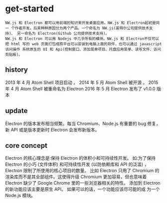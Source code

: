 # get-started

~~~
NW.js 和 Electron 都可以用前端的知识来开发桌面应用。NW.js 和 Electron起初是同一 个作者开发。后来种种原因分为两个产品。一个命名为 NW.js(英特尔公司提供技术支持)、 另一命名为 Electron(Github 公司提供技术支持)。
NW.js 和 Electron 可以用 Nodejs 中几乎所有的模块。NW.js 和 Electron不仅可以把 html 写的 web 页面打包成跨平台可以安装到电脑上面的软件，也可以通过 javascript 访问操作 系统原生的 UI 和 Api(控制窗口、添加菜单项目、托盘应用菜单、读写文件、访问剪贴板)。
~~~


## history
2013 年 4 月 Atom Shell 项目启动 。
2014 年 5 月 Atom Shell 被开源 。
2015 年 4 月 Atom Shell 被重命名为 Electron
2016 年 5 月 Electron 发布了 v1.0.0 版本


## update
Electron 的版本发布相当频繁。每当 Chromium、Node.js 有重要的 bug 修复，新 API 或是版本更新时 Electron 会发布新版本。


## core concept
Electron 的核心理念是:保持 Electron 的体积小和可持续性开发。
如:为了保持 Electron 的小巧 (文件体积) 和可持续性开发 (以防依赖库和 API 的泛滥) ， Electron 限制了所使用的核心项目的数量。
比如 Electron 只用了 Chromium 的渲染库而不是其全部组件。这使得升级 Chromium 更加容易，但也意味着 Electron 缺少了 Google Chrome 里的一些浏览器相关的特性。 添加到 Electron 的新功能应该主要是原生 API。 如果可以的话，一个功能应该尽可能的成 为一个 Node.js 模块。
